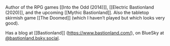 Author of the RPG games [[Into the Odd (2014)]], [[Electric Bastionland (2020)]], and the upcoming [[Mythic Bastionland]]. Also the tabletop skirmish game [[The Doomed]] (which I haven’t played but which looks very good).

Has a blog at [[Bastionland]] (https://www.bastionland.com/), on BlueSky at [@bastionland.bsky.social](https://bsky.app/profile/bastionland.bsky.social).